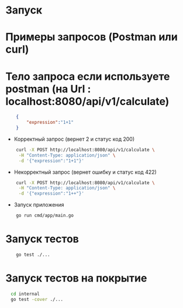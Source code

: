 # Запуск

# Примеры запросов (Postman или curl)

# Тело запроса если используете postman (на Url : localhost:8080/api/v1/calculate)
````json
    {
        "expression":"1+1"   
    }
````

* Корректный запрос (вернет 2 и статус код 200)
````bash
    curl -X POST http://localhost:8080/api/v1/calculate \
     -H "Content-Type: application/json" \
     -d '{"expression":"1+1"}'
````

* Некорректный запрос (вернет ошибку и статус код 422)
````bash
    curl -X POST http://localhost:8080/api/v1/calculate \
     -H "Content-Type: application/json" \
     -d '{"expression":"1++"}'
````

* Запуск приложения
````bash
    go run cmd/app/main.go
````

# Запуск тестов

````bash
    go test ./...
````

# Запуск тестов на покрытие
````bash
  cd internal
  go test -cover ./...
````